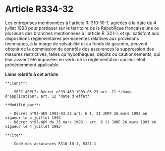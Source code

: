 # Article R334-32

Les entreprises mentionnées à l'article R. 310-10-1, agréées à la date du 4 juillet 1993 pour pratiquer sur le territoire de
la République française une ou plusieurs des branches mentionnées à l'article R. 321-1, et qui satisfont aux dispositions
réglementaires permanentes relatives aux provisions techniques, à la marge de solvabilité et au fonds de garantie, peuvent
obtenir de la commission de contrôle des assurances la suppression des mesures restrictives, telles qu'hypothèques, dépôts ou
cautionnements, qui leur avaient été imposées en vertu de la réglementation qui leur était précédemment applicable.

**Liens relatifs à cet article**

	**Liens**:

	  - SPEC_APPLI: Décret n°93-469 1993-03-23 art. 11 *champ d'application*, art. 12 *date d'effet*

	**Modifié par**:

	  - Décret n°93-469 1993-03-23 art. 6 I, II JORF 26 mars 1993 en vigueur le 4 juillet 1993
	  - Décret n°93-469 du 23 mars 1993 - art. 6 () JORF 26 mars 1993 en vigueur le 4 juillet 1993

	**Cite**:

	  - Code des assurances R310-10-1, R321-1
